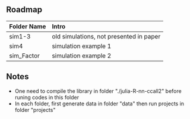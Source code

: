 

Roadmap
---------
|Folder Name |     Intro            |
|:------ |:----------- |
|sim1-3| old simulations, not presented in paper|
|sim4| simulation example 1 |
|sim_Factor| simulation example 2 |

Notes
---------
* One need to compile the library in folder "./julia-R-nn-ccall2" before runing codes in this folder
* In each folder, first generate data in folder "data" then run projects in folder "projects"



